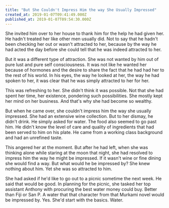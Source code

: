 ```yaml
---
title: "But She Couldn't Impress Him the way She Usually Impressed"
created_at: 2019-01-07T09:41:49.000Z
published_at: 2019-01-07T09:54:30.000Z
---
```

She invited him over to her house to thank him for the help he had given her. He hadn't treated her like other men usually did. Not to say that he hadn't been checking her out or wasn't attracted to her, because by the way he had acted the day before she could tell that he was indeed attracted to her.  

But it was a different type of attraction. She was not wanted by him out of pure lust and pure self consciousness. It was not like he wanted her because of hormones and the desire to share the fact that he had had her to the rest of his world. In his eyes, the way he looked at her, the way he had spoken to her, it was clear that he was simply attracted to her for her.  

This was refreshing to her. She didn't think it was possible. Not that she had spent her time, her existence, pondering such possibilities. She mostly kept her mind on her business. And that's why she had become so wealthy. 

But when he came over, she couldn't impress him the way she usually impressed. She had an extensive wine collection. But to her dismay, he didn't drink. He simply asked for water. The food also seemed to go past him. He didn't know the level of care and quality of ingredients that had been served to him on his plate. He came from a working class background and had an unrefined taste.

This angered her at the moment. But after he had left, when she was thinking alone while staring at the moon that night, she had resolved to impress him the way he might be impressed. If it wasn't wine or fine dining she would find a way. But what would he be impressed by? She knew nothing about him. Yet she was so attracted to him. 

She had asked if he'd like to go out to a picnic sometime the next week. He said that would be good. In planning for the picnic, she tasked her top assistant Anthony with procuring the best water money could buy. Better than Fiji or San P. A water that that character from that Murkami novel would be impressed by. Yes. She'd start with the basics. Water.
